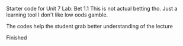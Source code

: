 Starter code for Unit 7 Lab: Bet 1.1
This is not actual betting tho. Just a learning tool
I don't like low oods gamble.

The codes help the student grab better understanding of the lecture

Finished